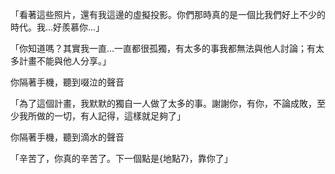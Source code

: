 「看著這些照片，還有我這邊的虛擬投影。你們那時真的是一個比我們好上不少的時代。我…好羨慕你…」

「你知道嗎？其實我一直…一直都很孤獨，有太多的事我都無法與他人討論；有太多計畫不能與他人分享。」

你隔著手機，聽到啜泣的聲音

「為了這個計畫，我默默的獨自一人做了太多的事。謝謝你，有你，不論成敗，至少我所做的一切，有人記得，這樣就足夠了」

你隔著手機，聽到滴水的聲音

「辛苦了，你真的辛苦了。下一個點是{地點7}，靠你了」